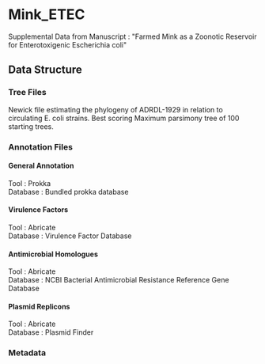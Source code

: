 # Mink_ETEC
Supplemental Data from Manuscript : "Farmed Mink as a Zoonotic Reservoir for Enterotoxigenic Escherichia coli"


## Data Structure

### Tree Files

Newick file estimating the phylogeny of ADRDL-1929 in relation to circulating E. coli strains. Best scoring Maximum parsimony tree of 100 starting trees.

### Annotation Files

#### General Annotation

Tool : Prokka \
Database : Bundled prokka database

#### Virulence Factors

Tool : Abricate \
Database : Virulence Factor Database

#### Antimicrobial Homologues

Tool : Abricate \
Database : NCBI Bacterial Antimicrobial Resistance Reference Gene Database

#### Plasmid Replicons

Tool : Abricate \
Database : Plasmid Finder 

### Metadata
